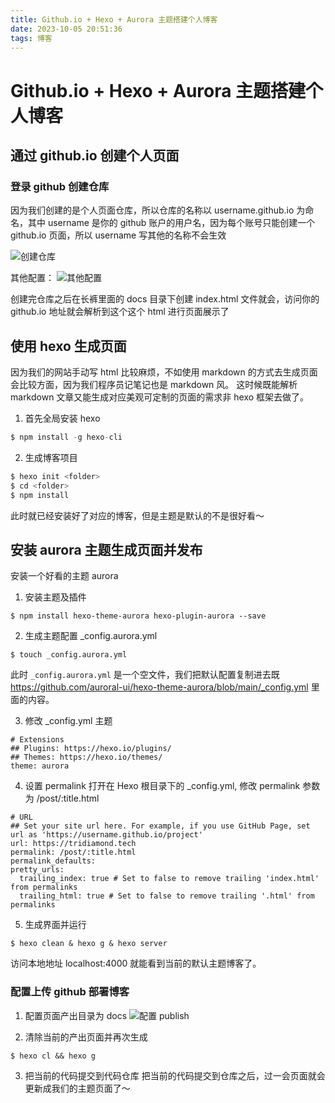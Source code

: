 ```yaml
---
title: Github.io + Hexo + Aurora 主题搭建个人博客
date: 2023-10-05 20:51:36
tags: 博客
---
```


# Github.io + Hexo + Aurora 主题搭建个人博客

## 通过 github.io 创建个人页面
### 登录 github 创建仓库
因为我们创建的是个人页面仓库，所以仓库的名称以 username.github.io 为命名，其中 username 是你的 github 账户的用户名，因为每个账号只能创建一个 github.io 页面，所以 username 写其他的名称不会生效

![创建仓库](https://lengyuerbucket.oss-cn-beijing.aliyuncs.com/blog/create.jpg)

其他配置：
![其他配置](https://lengyuerbucket.oss-cn-beijing.aliyuncs.com/blog/setting.jpg)

创建完仓库之后在长裤里面的 docs 目录下创建 index.html 文件就会，访问你的 github.io 地址就会解析到这个这个 html 进行页面展示了


## 使用 hexo 生成页面
因为我们的网站手动写 html 比较麻烦，不如使用 markdown 的方式去生成页面会比较方面，因为我们程序员记笔记也是 markdown 风。
这时候既能解析 markdown 文章又能生成对应美观可定制的页面的需求非 hexo 框架去做了。

1. 首先全局安装 hexo
```javascript
$ npm install -g hexo-cli
```
2. 生成博客项目
```javascript
$ hexo init <folder>
$ cd <folder>
$ npm install
```

此时就已经安装好了对应的博客，但是主题是默认的不是很好看～

## 安装 aurora 主题生成页面并发布
安装一个好看的主题 aurora

1. 安装主题及插件
```
$ npm install hexo-theme-aurora hexo-plugin-aurora --save
```

2. 生成主题配置 _config.aurora.yml
```
$ touch _config.aurora.yml
```

此时 `_config.aurora.yml` 是一个空文件，我们把默认配置复制进去既 https://github.com/auroral-ui/hexo-theme-aurora/blob/main/_config.yml 里面的内容。

3. 修改 _config.yml 主题
```
# Extensions
## Plugins: https://hexo.io/plugins/
## Themes: https://hexo.io/themes/
theme: aurora
```

4. 设置 permalink
打开在 Hexo 根目录下的 _config.yml, 修改 permalink 参数为 /post/:title.html

```
# URL
## Set your site url here. For example, if you use GitHub Page, set url as 'https://username.github.io/project'
url: https://tridiamond.tech
permalink: /post/:title.html
permalink_defaults:
pretty_urls:
  trailing_index: true # Set to false to remove trailing 'index.html' from permalinks
  trailing_html: true # Set to false to remove trailing '.html' from permalinks
```

5. 生成界面并运行
```
$ hexo clean & hexo g & hexo server
```
访问本地地址 localhost:4000 就能看到当前的默认主题博客了。

### 配置上传 github 部署博客
1. 配置页面产出目录为 docs 
![配置 publish](https://lengyuerbucket.oss-cn-beijing.aliyuncs.com/blog/setting_publish.jpg)

2. 清除当前的产出页面并再次生成
```
$ hexo cl && hexo g
```

3. 把当前的代码提交到代码仓库
把当前的代码提交到仓库之后，过一会页面就会更新成我们的主题页面了～